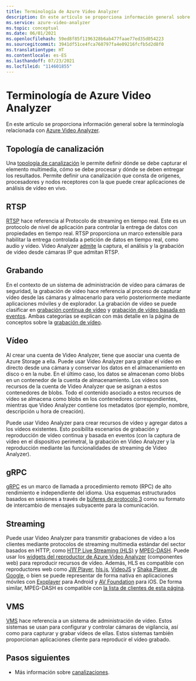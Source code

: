 ```yaml
---
title: Terminología de Azure Video Analyzer
description: En este artículo se proporciona información general sobre la terminología de Azure Video Analyzer.
ms.service: azure-video-analyzer
ms.topic: conceptual
ms.date: 06/01/2021
ms.openlocfilehash: 59ed8f85f1196328b6ab477faae77ed35d054223
ms.sourcegitcommit: 3941df51ce4fca760797fa4e09216fcfb5d2d8f0
ms.translationtype: HT
ms.contentlocale: es-ES
ms.lasthandoff: 07/23/2021
ms.locfileid: "114601855"
---
```

# <a name="azure-video-analyzer-terminology"></a>Terminología de Azure Video Analyzer

En este artículo se proporciona información general sobre la terminología relacionada con [Azure Video Analyzer](overview.md).

## <a name="pipeline-topology"></a>Topología de canalización

Una [topología de canalización](pipeline.md) le permite definir dónde se debe capturar el elemento multimedia, cómo se debe procesar y dónde se deben entregar los resultados. Permite definir una canalización que consta de orígenes, procesadores y nodos receptores con la que puede crear aplicaciones de análisis de vídeo en vivo. 

## <a name="rtsp"></a>RTSP

[RTSP](https://tools.ietf.org/html/rfc2326) hace referencia al Protocolo de streaming en tiempo real. Este es un protocolo de nivel de aplicación para controlar la entrega de datos con propiedades en tiempo real. RTSP proporciona un marco extensible para habilitar la entrega controlada a petición de datos en tiempo real, como audio y vídeo. Video Analyzer [admite](pipeline.md#rtsp-source) la captura, el análisis y la grabación de vídeo desde cámaras IP que admitan RTSP.


## <a name="recording"></a>Grabando

En el contexto de un sistema de administración de vídeo para cámaras de seguridad, la grabación de vídeo hace referencia al proceso de capturar vídeo desde las cámaras y almacenarlo para verlo posteriormente mediante aplicaciones móviles y de explorador. La grabación de vídeo se puede clasificar en [grabación continua de vídeo](continuous-video-recording.md) y [grabación de vídeo basada en eventos](event-based-video-recording-concept.md). Ambas categorías se explican con más detalle en la página de conceptos sobre la [grabación de vídeo](video-recording.md).

## <a name="video"></a>Vídeo

Al crear una cuenta de Video Analyzer, tiene que asociar una cuenta de Azure Storage a ella. Puede usar Video Analyzer para grabar el vídeo en directo desde una cámara y conservar los datos en el almacenamiento en disco o en la nube. En el último caso, los datos se almacenan como blobs en un contenedor de la cuenta de almacenamiento. Los vídeos son recursos de la cuenta de Video Analyzer que se asignan a estos contenedores de blobs. Todo el contenido asociado a estos recursos de vídeo se almacena como blobs en los contenedores correspondientes, mientras que Video Analyzer contiene los metadatos (por ejemplo, nombre, descripción u hora de creación).

Puede usar Video Analyzer para crear recursos de vídeo y agregar datos a los vídeos existentes. Esto posibilita escenarios de grabación y reproducción de vídeo continua y basada en eventos (con la captura de vídeo en el dispositivo perimetral, la grabación en Video Analyzer y la reproducción mediante las funcionalidades de streaming de Video Analyzer).

## <a name="grpc"></a>gRPC

[gRPC](https://grpc.io/docs/guides/) es un marco de llamada a procedimiento remoto (RPC) de alto rendimiento e independiente del idioma. Usa esquemas estructurados basados en sesiones a través de [búferes de protocolo 3](https://developers.google.com/protocol-buffers/docs/proto3) como su formato de intercambio de mensajes subyacente para la comunicación.

## <a name="streaming"></a>Streaming

Puede usar Video Analyzer para transmitir grabaciones de vídeo a los clientes mediante protocolos de streaming multimedia estándar del sector basados en HTTP, como [HTTP Live Streaming (HLS)](https://developer.apple.com/streaming/) y [MPEG-DASH](https://dashif.org/about/). Puede usar los [widgets del reproductor de Azure Video Analyzer](https://github.com/Azure/video-analyzer/blob/main/widgets/readme.md) (componentes web) para reproducir recursos de vídeo. Además, HLS es compatible con reproductores web como [JW Player](https://www.jwplayer.com/), [hls.js](https://github.com/video-dev/hls.js/), [VideoJS](https://videojs.com/) y [Shaka Player, de Google](https://github.com/google/shaka-player), o bien se puede representar de forma nativa en aplicaciones móviles con [Exoplayer](https://github.com/google/ExoPlayer) para Android y [AV Foundation](https://developer.apple.com/av-foundation/) para iOS. De forma similar, MPEG-DASH es compatible con [la lista de clientes de esta página](https://dashif.org/clients/).

## <a name="vms"></a>VMS

[VMS](https://en.wikipedia.org/wiki/Video_management_system) hace referencia a un sistema de administración de vídeo. Estos sistemas se usan para configurar y controlar cámaras de vigilancia, así como para capturar y grabar vídeos de ellas. Estos sistemas también proporcionan aplicaciones cliente para reproducir el vídeo grabado.

## <a name="next-steps"></a>Pasos siguientes

- Más información sobre [canalizaciones](pipeline.md).
